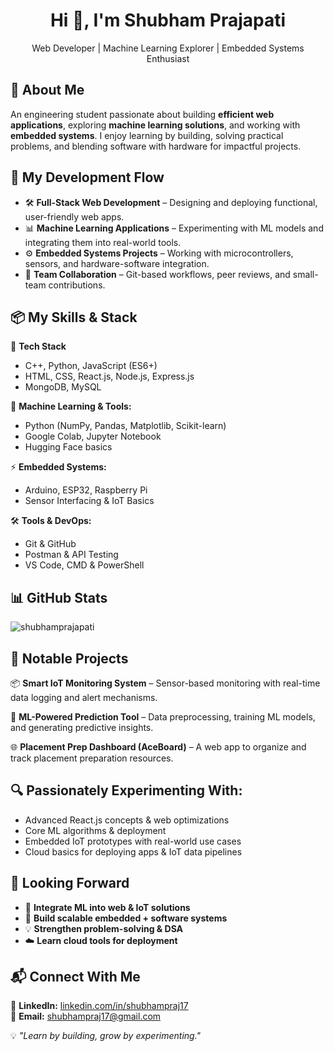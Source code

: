 <h1 align="center">Hi 👋, I'm Shubham Prajapati</h1>  
<p align="center">Web Developer | Machine Learning Explorer | Embedded Systems Enthusiast</p>  

## 🌟 About Me  
An engineering student passionate about building **efficient web applications**, exploring **machine learning solutions**, and working with **embedded systems**. I enjoy learning by building, solving practical problems, and blending software with hardware for impactful projects.  

## 🔬 My Development Flow  

* 🛠 **Full-Stack Web Development** – Designing and deploying functional, user-friendly web apps.  
* 📊 **Machine Learning Applications** – Experimenting with ML models and integrating them into real-world tools.  
* ⚙️ **Embedded Systems Projects** – Working with microcontrollers, sensors, and hardware-software integration.  
* 🤝 **Team Collaboration** – Git-based workflows, peer reviews, and small-team contributions.  

## 📦 My Skills & Stack  

🚀 **Tech Stack**  
- C++, Python, JavaScript (ES6+)  
- HTML, CSS, React.js, Node.js, Express.js  
- MongoDB, MySQL  

🔧 **Machine Learning & Tools:**  
- Python (NumPy, Pandas, Matplotlib, Scikit-learn)  
- Google Colab, Jupyter Notebook  
- Hugging Face basics  

⚡ **Embedded Systems:**  
- Arduino, ESP32, Raspberry Pi  
- Sensor Interfacing & IoT Basics  

🛠 **Tools & DevOps:**  
- Git & GitHub  
- Postman & API Testing  
- VS Code, CMD & PowerShell  

## 📊 GitHub Stats  
<p align="left">  
<img align="center" src="https://github-readme-stats.vercel.app/api?username=shubhamprajapati&show_icons=true&locale=en" alt="shubhamprajapati" />  
</p>  

## 📌 Notable Projects  
📦 **Smart IoT Monitoring System** – Sensor-based monitoring with real-time data logging and alert mechanisms.  

📝 **ML-Powered Prediction Tool** – Data preprocessing, training ML models, and generating predictive insights.  

🌐 **Placement Prep Dashboard (AceBoard)** – A web app to organize and track placement preparation resources.  

## 🔍 Passionately Experimenting With:  
- Advanced React.js concepts & web optimizations  
- Core ML algorithms & deployment  
- Embedded IoT prototypes with real-world use cases  
- Cloud basics for deploying apps & IoT data pipelines  

## 🔭 Looking Forward  

* 🤖 **Integrate ML into web & IoT solutions**  
* 🧩 **Build scalable embedded + software systems**  
* 💡 **Strengthen problem-solving & DSA**  
* ☁️ **Learn cloud tools for deployment**  

## 📬 Connect With Me  
💼 **LinkedIn:** [linkedin.com/in/shubhampraj17](#)  
📧 **Email:** [shubhampraj17@gmail.com](mailto:shubhampraj17@gmail.com)  

💡 *"Learn by building, grow by experimenting."*  
